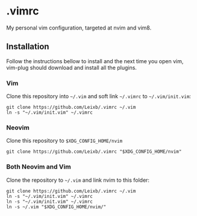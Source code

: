 # .vimrc
My personal vim configuration, targeted at nvim and vim8.

## Installation
Follow the instructions bellow to install and the next time you open vim, vim-plug should download and install all the plugins.
### Vim
Clone this repository into `~/.vim` and soft link `~/.vimrc` to `~/.vim/init.vim`:

    git clone https://github.com/Leixb/.vimrc ~/.vim
    ln -s "~/.vim/init.vim" ~/.vimrc

### Neovim
Clone this repository to `$XDG_CONFIG_HOME/nvim`

    git clone https://github.com/Leixb/.vimrc "$XDG_CONFIG_HOME/nvim"

### Both Neovim and Vim
Clone the repository to `~/.vim` and link nvim to this folder:

    git clone https://github.com/Leixb/.vimrc ~/.vim
    ln -s "~/.vim/init.vim" ~/.vimrc
    ln -s "~/.vim/init.vim" ~/.vimrc
    ln -s ~/.vim "$XDG_CONFIG_HOME/nvim/"

